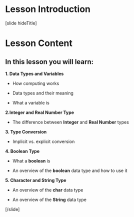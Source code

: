 # Lesson Introduction

[slide hideTitle]

# Lesson Content

## In this lesson you will learn:

**1. Data Types and Variables**

- How computing works

- Data types and their meaning

- What a variable is

**2.Integer and Real Number Type**

- The difference between **Integer** and **Real Number** types

**3. Type Conversion**

- Implicit vs. explicit conversion

**4. Boolean Type**

- What a **boolean** is

- An overview of the **boolean** data type and how to use it

**5. Character and String Type**

- An overview of the **char** data type

- An overview of the **String** data type

[/slide]

